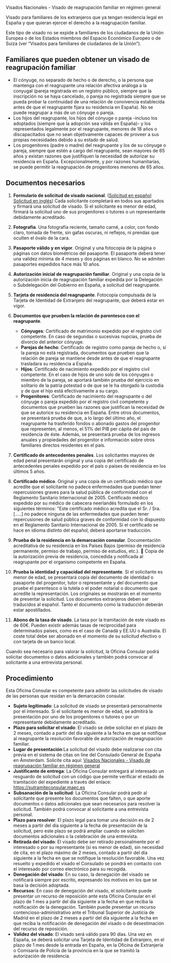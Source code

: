  Visados Nacionales - Visado de reagrupación familiar en régimen general

  Visado para familiares de los extranjeros que ya tengan residencia legal en España y que quieran ejercer el derecho a la reagrupación familiar. 

 Este tipo de visado no se expide a familiares de los ciudadanos de la Unión Europea o de los Estados miembros del Espacio Económico Europeo o de Suiza (ver “Visados para familiares de ciudadanos de la Unión”). 

 Familiares que pueden obtener un visado de reagrupación familiar
----------------------------------------------------------------

 * El cónyuge, no separado de hecho o de derecho, o la persona que mantenga con el reagrupante una relación afectiva análoga a la conyugal (pareja registrada en un registro público, siempre que la inscripción no se haya cancelado, o pareja no registrada siempre que se pueda probar la continuidad de una relación de convivencia establecida antes de que el reagrupante fijara su residencia en España). No se puede reagrupar a más de un cónyuge o pareja.
* Los hijos del reagrupante, los hijos del cónyuge o pareja -incluso los adoptados (siempre que la adopción sea válida en España)- y los representados legalmente por el reagrupante, menores de 18 años o discapacitados que no sean objetivamente capaces de proveer a sus propias necesidades debido a su estado de salud.
* Los progenitores (padre o madre) del reagrupante y los de su cónyuge o pareja, siempre que estén a cargo del reagrupante, sean mayores de 65 años y existan razones que justifiquen la necesidad de autorizar su residencia en España. Excepcionalmente, y por razones humanitarias, se puede permitir la reagrupación de progenitores menores de 65 años.

 Documentos necesarios
---------------------

 1. **Formulario de solicitud de visado nacional**. ([Solicitud en español](https://www.exteriores.gob.es/DocumentosAuxiliaresSC/Pa%C3%ADses%20Bajos/AMSTERDAM%20%28C%29/SolicitudNacionalES.pdf) [Solicitud en inglés](https://www.exteriores.gob.es/DocumentosAuxiliaresSC/Pa%C3%ADses%20Bajos/AMSTERDAM%20%28C%29/SolicitudNacionalEN.pdf)) Cada solicitante completará en todos sus apartados y firmará una solicitud de visado. Si el solicitante es menor de edad, firmará la solicitud uno de sus progenitores o tutores o un representante debidamente acreditado.
2. **Fotografía**. Una fotografía reciente, tamaño carné, a color, con fondo claro, tomada de frente, sin gafas oscuras, ni reflejos, ni prendas que oculten el óvalo de la cara.
3. **Pasaporte válido y en vigor**. Original y una fotocopia de la página o páginas con datos biométricos del pasaporte. El pasaporte deberá tener una validez mínima de 4 meses y dos páginas en blanco. No se admiten pasaportes expedidos hace más 10 años.
4. **Autorización inicial de reagrupación familiar**. Original y una copia de la autorización inicia de reagrupación familiar expedida por la Delegación o Subdelegación del Gobierno en España, a solicitud del reagrupante.
5. **Tarjeta de residencia del reagrupante**. Fotocopia compulsada de la Tarjeta de Identidad de Extranjero del reagrupante, que deberá estar en vigor.
6. **Documentos que prueben la relación de parentesco con el reagrupante**.


	* **Cónyuges**: Certificado de matrimonio expedido por el registro civil competente. En caso de segundas o sucesivas nupcias, prueba de divorcio del anterior cónyuge.
	* **Parejas de hecho**: Certificado de registro como pareja de hecho o, si la pareja no está registrada, documentos que prueben que la relación de pareja se mantiene desde antes de que el reagrupante trasladara su residencia a España.
	* **Hijos**: Certificado de nacimiento expedido por el registro civil competente. En el caso de hijos de uno solo de los cónyuges o miembro de la pareja, se aportará también prueba del ejercicio en solitario de la patria potestad o de que se le ha otorgado la custodia y de que el hijo está efectivamente a su cargo.
	* **Progenitores**: Certificado de nacimiento del reagrupante o del cónyuge o pareja expedido por el registro civil competente y documentos que prueben las razones que justifican la necesidad de que se autorice su residencia en España. Entre otros documentos, se presentará prueba de que, a lo largo del último año, el reagrupante ha trasferido fondos o abonado gastos del progenitor que representen, al menos, el 51% del PIB per cápita del país de residencia de éste. Además, se presentará prueba de los ingresos anuales y propiedades del progenitor e información sobre otros familiares directos residentes en el país.
7. **Certificado de antecedentes penales**. Los solicitantes mayores de edad penal presentarán original y una copia del certificado de antecedentes penales expedido por el país o países de residencia en los últimos 5 años.
8. **Certificado médico**. Original y una copia de un certificado médico que acredite que el solicitante no padece enfermedades que puedan tener repercusiones graves para la salud pública de conformidad con el Reglamento Sanitario Internacional de 2005. Certificado médico expedido por su médico de cabecera neerlandés formulado en los siguientes términos: "Este certificado médico acredita que el Sr. / Sra. […..] no padece ninguna de las enfermedades que pueden tener repercusiones de salud pública graves de conformidad con lo dispuesto en el Reglamento Sanitario Internacional de 2005. Si el certificado se hace en idioma distinto del español, deberá aportarse traducción.
9. **Prueba de la residencia en la demarcación consular**. Documentación acreditativa de su residencia en los Países Bajos (permiso de residencia permanente, permiso de trabajo, permiso de estudios, etc.).  Copia de la autorización previa de residencia, concedida y notificada al reagrupante por el organismo competente en España.
10. **Prueba la identidad y capacidad del representante**. Si el solicitante es menor de edad, se presentará copia del documento de identidad o pasaporte del progenitor, tutor o representante y del documento que pruebe el parentesco o la tutela o el poder notarial o documento que acredite la representación. Los originales se mostrarán en el momento de presentar la solicitud. Los documentos extranjeros deben ser traducidos al español. Tanto el documento como la traducción deberán estar apostillados.
11. **Abono de la tasa de visado**. La tasa por la tramitación de este visado es de 60€. Pueden existir además tasas de reciprocidad para determinados países, como es el caso de Canadá y EE.UU o Australia. El coste total debe ser abonado en el momento de su solicitud efectivo o con tarjeta de un banco local.

 Cuando sea necesario para valorar la solicitud, la Oficina Consular podrá solicitar documentos o datos adicionales y también podrá convocar al solicitante a una entrevista personal. 

 Procedimiento
-------------

 Esta Oficina Consular es competente para admitir las solicitudes de visado de las personas que residan en la demarcación consular. 

 * **Sujeto legitimado**: La solicitud de visado se presentará personalmente por el interesado. Si el solicitante es menor de edad, se admitirá la presentación por uno de los progenitores o tutores o por un representante debidamente acreditado.
* **Plazo para solicitar el visado**: El visado se debe solicitar en el plazo de 2 meses, contado a partir del día siguiente a la fecha en que se notifique al reagrupante la resolución favorable de autorización de reagrupación familiar.
* **Lugar de presentación**:La solicitud del visado debe realizarse con cita previa en el sistema de citas on line del Consulado General de España en Ámsterdam. Solicite cita aquí:  [Visados Nacionales - Visado de reagrupación familiar en régimen general](https://app.bookitit.com/es/hosteds/widgetdefault/2c6277fc2bf43562ccce5c647ff1db4eb#datetime)
* **Justificante de entrega**: La Oficina Consular entregará al interesado un resguardo de solicitud con un código que permite verificar el estado de tramitación del expediente a través del enlace: <https://sutramiteconsular.maec.es>
* **Subsanación de la solicitud**: La Oficina Consular podrá pedir al solicitante que presente los documentos que falten, o que aporte documentos o datos adicionales que sean necesarios para resolver la solicitud. También podrá convocar al solicitante a una entrevista personal.
* **Plazo para resolver**: El plazo legal para tomar una decisión es de 2 meses a partir del día siguiente a la fecha de presentación de la solicitud, pero este plazo se podrá ampliar cuando se soliciten documentos adicionales o la celebración de una entrevista.
* **Retirada del visado**: El visado debe ser retirado personalmente por el interesado o por su representante (si es menor de edad), sin necesidad de cita, en el plazo máximo de 2 meses, contado a partir del día siguiente a la fecha en que se notifique la resolución favorable. Una vez resuelto y expedido el visado el Consulado se pondrá en contacto con el interesado por correo electrónico para su recogida.
* **Denegación del visado**: En su caso, la denegación del visado se notificará siempre por escrito, expresando los motivos en los que se basa la decisión adoptada.
* **Recursos**: En caso de denegación del visado, el solicitante puede presentar un recurso de reposición ante esta Oficina Consular en el plazo de 1 mes a partir del día siguiente a la fecha en que reciba la notificación de la denegación. También puede presentar un recurso contencioso-administrativo ante el Tribunal Superior de Justicia de Madrid en el plazo de 2 meses a partir del día siguiente a la fecha en que reciba la notificación de denegación del visado o de desestimación del recurso de reposición.
* **Validez del visado**: El visado será válido para 90 días. Una vez en España, se deberá solicitar una Tarjeta de Identidad de Extranjero, en el plazo de 1 mes desde la entrada en España, en la Oficina de Extranjería o Comisaría de Policía de la provincia en la que se tramitó la autorización de residencia.

  
